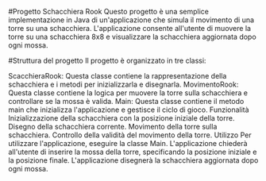 #Progetto Schacchiera Rook
Questo progetto è una semplice implementazione in Java di un'applicazione che simula il movimento di una torre su una schacchiera. L'applicazione consente all'utente di muovere la torre su una schacchiera 8x8 e visualizzare la schacchiera aggiornata dopo ogni mossa.

#Struttura del progetto
Il progetto è organizzato in tre classi:

ScacchieraRook: Questa classe contiene la rappresentazione della schacchiera e i metodi per inizializzarla e disegnarla.
MovimentoRook: Questa classe contiene la logica per muovere la torre sulla schacchiera e controllare se la mossa è valida.
Main: Questa classe contiene il metodo main che inizializza l'applicazione e gestisce il ciclo di gioco.
Funzionalità
Inizializzazione della schacchiera con la posizione iniziale della torre.
Disegno della schacchiera corrente.
Movimento della torre sulla schacchiera.
Controllo della validità del movimento della torre.
Utilizzo
Per utilizzare l'applicazione, eseguire la classe Main. L'applicazione chiederà all'utente di inserire la mossa della torre, specificando la posizione iniziale e la posizione finale. L'applicazione disegnerà la schacchiera aggiornata dopo ogni mossa.
